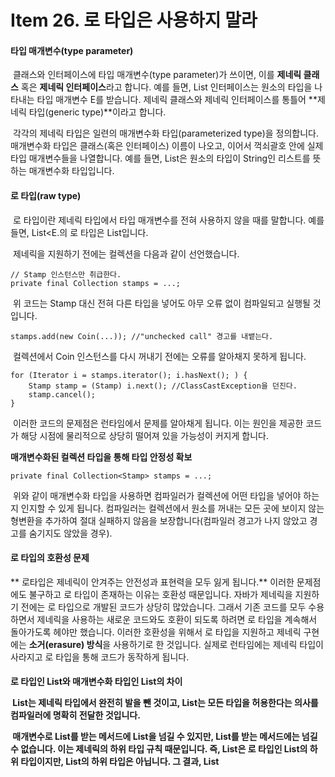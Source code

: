 # Item 26. 로 타입은 사용하지 말라

#### 타입 매개변수(type parameter)

 클래스와 인터페이스에 타입 매개변수(type parameter)가 쓰이면, 이를 **제네릭 클래스** 혹은 **제네릭 인터페이스**라고 합니다. 예를 들면, List 인터페이스는 원소의 타입을 나타내는 타입 매개변수 E를 받습니다. 제네릭 클래스와 제네릭 인터페이스를 통틀어 **제네릭 타입(generic type)**이라고 합니다.

 각각의 제네릭 타입은 일련의 매개변수화 타입(parameterized type)을 정의합니다.매개변수화 타입은 클래스(혹은 인터페이스) 이름이 나오고, 이어서 꺽쇠괄호 안에 실제 타입 매개변수들을 나열합니다. 예를 들면, List<String>은 원소의 타입이 String인 리스트를 뜻하는 매개변수화 타입입니다.

#### 로 타입(raw type)

 로 타입이란 제네릭 타입에서 타입 매개변수를 전혀 사용하지 않을 때를 말합니다. 예를 들면, List<E.의 로 타입은 List입니다.

 제네릭을 지원하기 전에는 컬렉션을 다음과 같이 선언했습니다.

```
// Stamp 인스턴스만 취급한다.
private final Collection stamps = ...;
```

 위 코드는 Stamp 대신 전혀 다른 타입을 넣어도 아무 오류 없이 컴파일되고 실행될 것입니다.

```
stamps.add(new Coin(...)); //"unchecked call" 경고를 내뱉는다.
```

 컬렉션에서 Coin 인스턴스를 다시 꺼내기 전에는 오류를 알아채지 못하게 됩니다.

```
for (Iterator i = stamps.iterator(); i.hasNext(); ) {
    Stamp stamp = (Stamp) i.next(); //ClassCastException을 던진다.
    stamp.cancel();
}

```

 이러한 코드의 문제점은 런타임에서 문제를 알아채게 됩니다. 이는 원인을 제공한 코드가 해당 시점에 물리적으로 상당히 떨어져 있을 가능성이 커지게 합니다.

**매개변수화된 컬렉션 타입을 통해 타입 안정성 확보**

```
private final Collection<Stamp> stamps = ...;
```

 위와 같이 매개변수화 타입을 사용하면 컴파일러가 컬렉션에 어떤 타입을 넣어야 하는지 인지할 수 있게 됩니다. 컴파일러는 컬렉션에서 원소를 꺼내는 모든 곳에 보이지 않는 형변환을 추가하여 절대 실패하지 않음을 보장합니다(컴파일러 경고가 나지 않았고 경고를 숨기지도 않았을 경우).

#### 로 타입의 호환성 문제

** 로타입은 제네릭이 안겨주는 안전성과 표현력을 모두 잃게 됩니다.** 이러한 문제점에도 불구하고 로 타입이 존재하는 이유는 호환성 때문입니다. 자바가 제네릭을 지원하기 전에는 로 타입으로 개발된 코드가 상당히 많았습니다. 그래서 기존 코드를 모두 수용하면서 제네릭을 사용하는 새로운 코드와도 호환이 되도록 하려면 로 타입을 계속해서 돌아가도록 헤야만 했습니다. 이러한 호환성을 위해서 로 타입을 지원하고 제네릭 구현에는 **소거(erasure) 방식**을 사용하기로 한 것입니다. 실제로 런타임에는 제네릭 타입이 사라지고 로 타입을 통해 코드가 동작하게 됩니다.

#### 로 타입인 List와 매개변수화 타입인 List<Object>의 차이

 List는 제네릭 타입에서 완전히 발을 뺀 것이고, List<Object>는 모든 타입을 허용한다는 의사를 컴파일러에 명확히 전달한 것입니다.

 매개변수로 List를 받는 메서드에 List<String>을 넘길 수 있지만, List<Object>를 받는 메서드에는 넘길 수 없습니다. 이는 제네릭의 하위 타입 규칙 때문입니다. 즉, List<String>은 로 타입인 List의 하위 타입이지만, List<Object>의 하위 타입은 아닙니다. 그 결과, **List<Object> 같은 매개변수화 타입을 사용할 때와 달리 List 같은 로 타입을 사용하면 타입 안전성을 잃게 됩니다.**

```
public class Main {
    public static void main(String[] args) {
        List<String> strings = new ArrayList<>();
        unsafeAdd(strings, Integer.valueOf(10));
        String s = strings.get(0); // 컴파일러가 자동으로 형변환 코드를 넣어준다.
    }

    private static void unsafeAdd(List list, Object o) {
        list.add(o);
    }
}

```

 위 코드는 컴파일은 되지만 로 타입인 List를 사용하여 타입 안정성을 잃었습니다. 이 프로그램이 실행된다면 strings.get(0)의 결과를 형변환하려 할 때 ClassCastException을 던집니다.

#### 로 타입과 비한정적 와일드카드 타입(unbounded wildcard type)

```
    private static int numElementsInCommon(Set s1, Set s2) {
        int result = 0;
        for (Object o1 : s1) {
            if (s2.contains(o1))
                result++;
        }
        return result;
    }
    
```

 위와 같은 코드는 아까 보았던 것과 마찬가지로 로 타입으로 인해 타입 안전성이 보장되지 않습니다. 실제 타입의 매개변수가 무엇인지 신경 쓰고 싶지 않다면 물음표(?)를 이용한 비한정적 와일드 카드를 사용하면 됩니다.

```
private static numElementsInCommon(Set<?> s1, Set<?> s2) { ... }
```

#### 비한정적 와일드카드 타입인 Set<?>와 로 타입인 Set의 차이

 와일드카드 타입은 안전하고, 로 타입은 안전하지 않습니다. 로 타입 컬렉션에는 아무 원소나 넣을 수 있으니 타입 불변식을 훼손하기 쉽습니다. 반면, **Collection<?>에는 (null 외에는) 어떤 원소도 넣을 수 없습니다.** 다른 원소를 넣으려 하면 컴파일 할 때 오류가 발생합니다. 즉, 컬렉션의 타입 불변식을 훼손하지 못하게 막을 수 있습니다.

 컬렉션에서 꺼낼 수 있는 객체의 타입을 전혀 할 수 없다는 제약을 피하고 싶다면 제네릭 메서드나 한정적 와일드카드 타입을 사용하면 됩니다.

#### 로 타입을 사용하는 경우

 class 리터럴에는 로 타입을 써야 합니다. 자바 명세는 class 리터럴에 매개변수화 타입을 사용하지 못하게 했습니다(배열과 기본 타입은 허용). 예를 들어 List.class, String\[\].class, int.class는 허용되고 List<String>.class와 List<?>.class는 허용하지 않습니다.

 런타임에는 제네릭 타입 정보가 지워지므로 instanceof 연산자는 비한정적 와일드카드 타입 이외의 매개변수화 타입에는 적용할 수 없습니다. 그리고 로 타입이든 비한정적 와일트카드 타입이든 instanceof는 완전히 똑같이 동작하므로 <?>와 같이 아무런 역할 없이 코드를 지저분하게 만들지 않도록 로 타입을 쓰도록 합니다.

```
if (o instanceof Set) { // 로 타입
    Set<?> s = (Set<?>) o: //와일드카드 타입
    //...
}

```

 o 타입이 Set임을 확인한 다음 와일드카드 타입인 Set<?>으로 형변환해야 합니다. 이는 검사 형변환(checked cast)이므로 컴파일러 경고가 뜨지 않습니다.

---

## 참고자료

[www.kyobobook.co.kr/product/detailViewKor.laf?ejkGb=KOR&mallGb=KOR&barcode=9788966262281&orderClick=LEa&Kc=](http://www.kyobobook.co.kr/product/detailViewKor.laf?ejkGb=KOR&mallGb=KOR&barcode=9788966262281&orderClick=LEa&Kc=)
